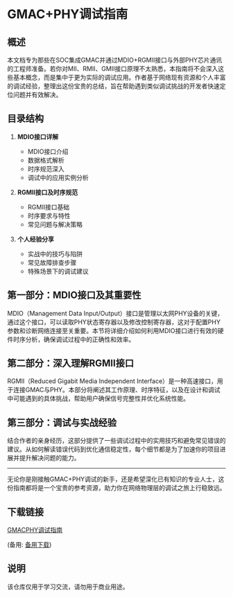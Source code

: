 # GMAC+PHY调试指南

## 概述

本文档专为那些在SOC集成GMAC并通过MDIO+RGMII接口与外部PHY芯片通讯的工程师准备。若你对MII、RMII、GMII接口原理不太熟悉，本指南将不会深入这些基本概念，而是集中于更为实际的调试应用。作者基于网络现有资源和个人丰富的调试经验，整理出这份宝贵的总结，旨在帮助遇到类似调试挑战的开发者快速定位问题并有效解决。

## 目录结构

1. **MDIO接口详解**
   - MDIO接口介绍
   - 数据格式解析
   - 时序规范深入
   - 调试中的应用实例分析

2. **RGMII接口及时序规范**
   - RGMII接口基础
   - 时序要求与特性
   - 常见问题与解决策略

3. **个人经验分享**
   - 实战中的技巧与陷阱
   - 常见故障排查步骤
   - 特殊场景下的调试建议

## 第一部分：MDIO接口及其重要性

MDIO（Management Data Input/Output）接口是管理以太网PHY设备的关键，通过这个接口，可以读取PHY状态寄存器以及修改控制寄存器，这对于配置PHY参数和诊断网络连接至关重要。本节将详细介绍如何利用MDIO接口进行有效的硬件时序分析，确保调试过程中的正确性和效率。

## 第二部分：深入理解RGMII接口

RGMII（Reduced Gigabit Media Independent Interface）是一种高速接口，用于连接GMAC与PHY。本部分将阐述其工作原理、时序特征，以及在设计和调试中可能遇到的具体挑战，帮助用户确保信号完整性并优化系统性能。

## 第三部分：调试与实战经验

结合作者的亲身经历，这部分提供了一些调试过程中的实用技巧和避免常见错误的建议。从如何解读错误代码到优化通信稳定性，每个细节都是为了加速你的项目进展并提升解决问题的能力。

---

无论你是刚接触GMAC+PHY调试的新手，还是希望深化已有知识的专业人士，这份指南都将是一个宝贵的参考资源，助力你在网络物理层的调试之旅上行稳致远。

## 下载链接
[GMACPHY调试指南](https://pan.quark.cn/s/5e74fa535e48) 

(备用: [备用下载](https://pan.baidu.com/s/1gm6XkhoK2sSv-G5ggIFuVg?pwd=1234))

## 说明

该仓库仅用于学习交流，请勿用于商业用途。
